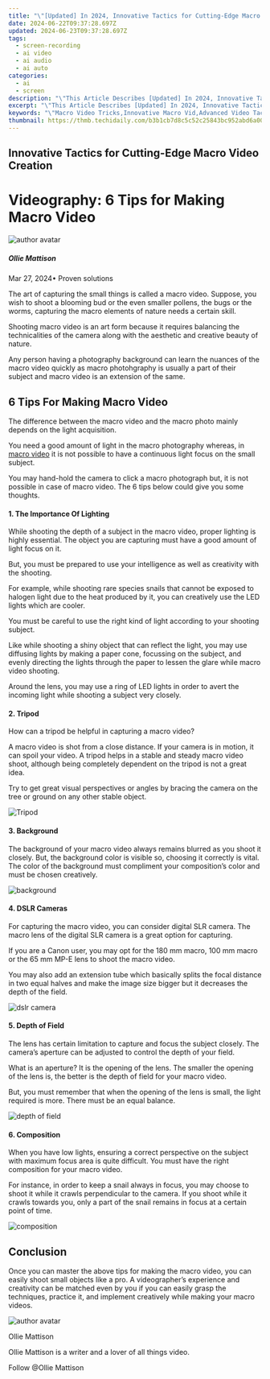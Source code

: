 ```yaml
---
title: "\"[Updated] In 2024, Innovative Tactics for Cutting-Edge Macro Video Creation\""
date: 2024-06-22T09:37:28.697Z
updated: 2024-06-23T09:37:28.697Z
tags: 
  - screen-recording
  - ai video
  - ai audio
  - ai auto
categories: 
  - ai
  - screen
description: "\"This Article Describes [Updated] In 2024, Innovative Tactics for Cutting-Edge Macro Video Creation\""
excerpt: "\"This Article Describes [Updated] In 2024, Innovative Tactics for Cutting-Edge Macro Video Creation\""
keywords: "\"Macro Video Tricks,Innovative Macro Vid,Advanced Video Tactics,Cutting-Edge Video Strategy,Novel Macro Filming,High-Tech Video Creation,Modern Macro Editing\""
thumbnail: https://thmb.techidaily.com/b3b1cb7d8c5c52c25843bc952abd6a00ab0cd811cafc15697aa0c13fd607a950.jpg
---
```


## Innovative Tactics for Cutting-Edge Macro Video Creation

# Videography: 6 Tips for Making Macro Video

![author avatar](https://images.wondershare.com/filmora/article-images/ollie-mattison.jpg)

##### Ollie Mattison

 Mar 27, 2024• Proven solutions

The art of capturing the small things is called a macro video. Suppose, you wish to shoot a blooming bud or the even smaller pollens, the bugs or the worms, capturing the macro elements of nature needs a certain skill.

Shooting macro video is an art form because it requires balancing the technicalities of the camera along with the aesthetic and creative beauty of nature.

Any person having a photography background can learn the nuances of the macro video quickly as macro photohgraphy is usually a part of their subject and macro video is an extension of the same.

## 6 Tips For Making Macro Video

The difference between the macro video and the macro photo mainly depends on the light acquisition.

You need a good amount of light in the macro photography whereas, in [macro video](http://www.uwphotographyguide.com/3-tips-underwater-macro-video) it is not possible to have a continuous light focus on the small subject.

You may hand-hold the camera to click a macro photograph but, it is not possible in case of macro video. The 6 tips below could give you some thoughts.

#### 1\. The Importance Of Lighting

While shooting the depth of a subject in the macro video, proper lighting is highly essential. The object you are capturing must have a good amount of light focus on it.

But, you must be prepared to use your intelligence as well as creativity with the shooting.

For example, while shooting rare species snails that cannot be exposed to halogen light due to the heat produced by it, you can creatively use the LED lights which are cooler.

You must be careful to use the right kind of light according to your shooting subject.

Like while shooting a shiny object that can reflect the light, you may use diffusing lights by making a paper cone, focussing on the subject, and evenly directing the lights through the paper to lessen the glare while macro video shooting.

Around the lens, you may use a ring of LED lights in order to avert the incoming light while shooting a subject very closely.

#### 2\. Tripod

How can a tripod be helpful in capturing a macro video?

A macro video is shot from a close distance. If your camera is in motion, it can spoil your video. A tripod helps in a stable and steady macro video shoot, although being completely dependent on the tripod is not a great idea.

Try to get great visual perspectives or angles by bracing the camera on the tree or ground on any other stable object.

![Tripod](https://images.wondershare.com/filmora/article-images/oconnor-ultimate-1030d-fluid-head-30l-cf-tripod.jpg)

#### 3\. Background

The background of your macro video always remains blurred as you shoot it closely. But, the background color is visible so, choosing it correctly is vital. The color of the background must compliment your composition’s color and must be chosen creatively.

![background](https://images.wondershare.com/filmora/article-images/separate-the-foreground-from-background.jpg)

#### 4\. DSLR Cameras

For capturing the macro video, you can consider digital SLR camera. The macro lens of the digital SLR camera is a great option for capturing.

If you are a Canon user, you may opt for the 180 mm macro, 100 mm macro or the 65 mm MP-E lens to shoot the macro video.

You may also add an extension tube which basically splits the focal distance in two equal halves and make the image size bigger but it decreases the depth of the field.

![dslr camera](https://images.wondershare.com/filmora/article-images/dslr-camera-full-rig.jpg)

#### 5\. Depth of Field

The lens has certain limitation to capture and focus the subject closely. The camera’s aperture can be adjusted to control the depth of your field.

What is an aperture? It is the opening of the lens. The smaller the opening of the lens is, the better is the depth of field for your macro video.

But, you must remember that when the opening of the lens is small, the light required is more. There must be an equal balance.

![depth of field](https://images.wondershare.com/filmora/article-images/depth-of-field.JPG)

#### 6\. Composition

When you have low lights, ensuring a correct perspective on the subject with maximum focus area is quite difficult. You must have the right composition for your macro video.

For instance, in order to keep a snail always in focus, you may choose to shoot it while it crawls perpendicular to the camera. If you shoot while it crawls towards you, only a part of the snail remains in focus at a certain point of time.

![composition](https://images.wondershare.com/filmora/article-images/composition.JPG)

## Conclusion

Once you can master the above tips for making the macro video, you can easily shoot small objects like a pro. A videographer’s experience and creativity can be matched even by you if you can easily grasp the techniques, practice it, and implement creatively while making your macro videos.

![author avatar](https://images.wondershare.com/filmora/article-images/ollie-mattison.jpg)

Ollie Mattison

Ollie Mattison is a writer and a lover of all things video.

Follow @Ollie Mattison


<ins class="adsbygoogle"
     style="display:block"
     data-ad-format="autorelaxed"
     data-ad-client="ca-pub-7571918770474297"
     data-ad-slot="1223367746"></ins>



<ins class="adsbygoogle"
     style="display:block"
     data-ad-client="ca-pub-7571918770474297"
     data-ad-slot="8358498916"
     data-ad-format="auto"
     data-full-width-responsive="true"></ins>



